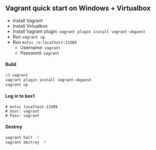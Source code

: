 ## Vagrant quick start on Windows + Virtualbox
* Install Vagrant
* Install Virtualbox
* Install Vagrant plugin: `vagrant plugin install vagrant-vbguest`
* Run `vagrant up`
* Run `mstsc /v:localhost:13389`
  * Username: `vagrant`
  * Password: `vagrant`

#### Build
```bash
cd vagrant
vagrant plugin install vagrant-vbguest
vagrant up
```

#### Log in to box1
```
# mstsc localhost:13389
# User: vagrant
# Pass: vagrant
```

#### Destroy
```bash
vagrant halt -f
vagrant destroy -f
```
